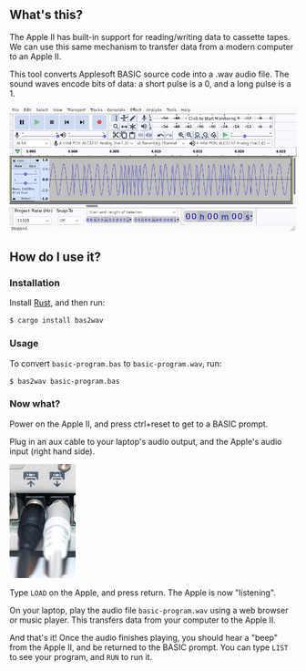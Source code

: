 ## What's this?

The Apple II has built-in support for reading/writing data to cassette tapes.
We can use this same mechanism to transfer data from a modern computer to an
Apple II.

This tool converts Applesoft BASIC source code into a .wav audio file. The
sound waves encode bits of data: a short pulse is a 0, and a long pulse is a 1.

![audacity](readme-images/audacity.png)

## How do I use it?

### Installation

Install [Rust](https://www.rust-lang.org/tools/install), and then run:
```
$ cargo install bas2wav
```

### Usage

To convert `basic-program.bas` to `basic-program.wav`, run:
```
$ bas2wav basic-program.bas
```

### Now what?

Power on the Apple II, and press ctrl+reset to get to a BASIC prompt.

Plug in an aux cable to your laptop's audio output, and the Apple's audio input
(right hand side).

![aux](readme-images/aux.jpg)

Type `LOAD` on the Apple, and press return. The Apple is now "listening".

On your laptop, play the audio file `basic-program.wav` using a web browser or
music player. This transfers data from your computer to the Apple II.

And that's it! Once the audio finishes playing, you should hear a "beep" from
the Apple II, and be returned to the BASIC prompt. You can type `LIST` to see
your program, and `RUN` to run it.
